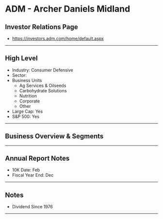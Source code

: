 # ADM - Archer Daniels Midland

## Investor Relations Page
- https://investors.adm.com/home/default.aspx

---

## High Level 

- Industry: Consumer Defensive
- Sector: 
- Business Units
  - Ag Services & Oilseeds
  - Carbohydrate Solutions
  - Nutrition
  - Corporate
  - Other
- Large Cap: Yes
- S&P 500: Yes

---

## Business Overview & Segments 

---

## Annual Report Notes
- 10K Date:  Feb
- Fiscal Year End: Dec


---

## Notes
- Dividend Since 1976

---



